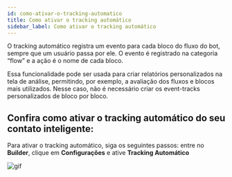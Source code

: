 ```yaml
---
id: como-ativar-o-tracking-automatico
title: Como ativar o tracking automático
sidebar_label: Como ativar o tracking automático
---
```


O tracking automático registra um evento para cada bloco do fluxo do bot, sempre que um usuário passa por ele.
O evento é registrado na categoria “flow” e a ação é o nome de cada bloco.

Essa funcionalidade pode ser usada para criar relatórios personalizados na tela de análise, permitindo, por exemplo, a avaliação dos fluxos e blocos mais utilizados.
Nesse caso, não é necessário criar os event-tracks personalizados de bloco por bloco.

## Confira como ativar o tracking automático do seu contato inteligente:

Para ativar o tracking automático, siga os seguintes passos: entre no **Builder**, clique em **Configurações** e ative **Tracking Automático**

![gif](/img/analytics/chatbase/como-ativar-o-tracking-automatico-02.gif)
